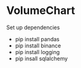 # VolumeChart
Set up dependencies
- pip install pandas
- pip install binance
- pip install logging
- pip insall sqlalchemy
